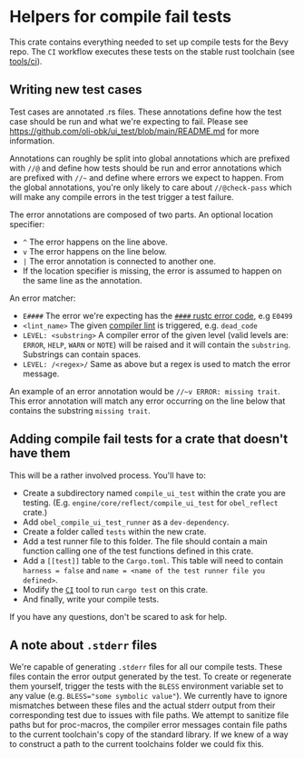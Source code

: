 # Helpers for compile fail tests

This crate contains everything needed to set up compile tests for the Bevy repo. The `CI` workflow executes these tests on the stable rust toolchain (see [tools/ci](../../tools/ci/src/main.rs)).

## Writing new test cases

Test cases are annotated .rs files. These annotations define how the test case should be run and what we're expecting to fail. Please see <https://github.com/oli-obk/ui_test/blob/main/README.md> for more information.

Annotations can roughly be split into global annotations which are prefixed with `//@` and define how tests should be run and error annotations which are prefixed with `//~` and define where errors we expect to happen. From the global annotations, you're only likely to care about `//@check-pass` which will make any compile errors in the test trigger a test failure.

The error annotations are composed of two parts.
An optional location specifier:

- `^` The error happens on the line above.
- `v` The error happens on the line below.
- `|` The error annotation is connected to another one.
- If the location specifier is missing, the error is assumed to happen on the same line as the annotation.

An error matcher:

- `E####` The error we're expecting has the [`####` rustc error code](https://doc.rust-lang.org/error_codes/error-index.html), e.g `E0499`
- `<lint_name>` The given [compiler lint](https://doc.rust-lang.org/rustc/lints/index.html) is triggered, e.g. `dead_code`
- `LEVEL: <substring>` A compiler error of the given level (valid levels are: `ERROR`, `HELP`, `WARN` or `NOTE`) will be raised and it will contain the `substring`. Substrings can contain spaces.
- `LEVEL: /<regex>/` Same as above but a regex is used to match the error message.

An example of an error annotation would be `//~v ERROR: missing trait`. This error annotation will match any error occurring on the line below that contains the substring `missing trait`.

## Adding compile fail tests for a crate that doesn't have them

This will be a rather involved process. You'll have to:

- Create a subdirectory named `compile_ui_test` within the crate you are testing. (E.g. `engine/core/reflect/compile_ui_test` for `obel_reflect` crate.)
- Add `obel_compile_ui_test_runner` as a `dev-dependency`.
- Create a folder called `tests` within the new crate.
- Add a test runner file to this folder. The file should contain a main function calling one of the test functions defined in this crate.
- Add a `[[test]]` table to the `Cargo.toml`. This table will need to contain `harness = false` and `name = <name of the test runner file you defined>`.
- Modify the [`CI`](../../tools/ci/) tool to run `cargo test` on this crate.
- And finally, write your compile tests.

If you have any questions, don't be scared to ask for help.

## A note about `.stderr` files

We're capable of generating `.stderr` files for all our compile tests. These files contain the error output generated by the test. To create or regenerate them yourself, trigger the tests with the `BLESS` environment variable set to any value (e.g. `BLESS="some symbolic value"`). We currently have to ignore mismatches between these files and the actual stderr output from their corresponding test due to issues with file paths. We attempt to sanitize file paths but for proc-macros, the compiler error messages contain file paths to the current toolchain's copy of the standard library. If we knew of a way to construct a path to the current toolchains folder we could fix this.
